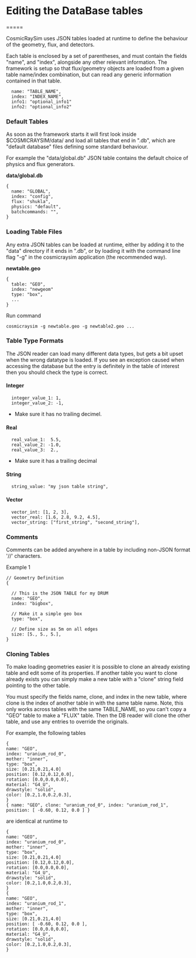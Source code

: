 # Editing the DataBase tables
=====

CosmicRaySim uses JSON tables loaded at runtime to define the behaviour of the geometry, flux, and detectors.

Each table is enclosed by a set of parentheses, and must contain the fields "name", and "index", alongside any other relevant information.
The framework is setup so that flux/geometry objects are loaded from a given table name/index combination, but can read any generic information contained in that table.
```
  name: "TABLE_NAME",
  index: "INDEX_NAME",
  info1: "optional_info1"
  info2: "optional_info2"
```


### Default Tables

As soon as the framework starts it will first look inside $COSMICRAYSIM/data/ and load all tables that end in ".db",
which are "default database" files defining some standard behaviour.

For example the "data/global.db" JSON table contains the default choice of physics and flux generators.

**data/global.db**
```
{
  name: "GLOBAL",
  index: "config",
  flux: "shukla",
  physics: "default",
  batchcommands: "",
}
```


### Loading Table Files

Any extra JSON tables can be loaded at runtime, either by adding it to the "data" directory if it ends in ".db", or by loading it with the command line flag "-g" in the cosmicraysim application (the recommended way). 

**newtable.geo**
```
{
  table: "GEO",
  index: "newgeom"
  type: "box",
  ...
}
```

Run command
```
cosmicraysim -g newtable.geo -g newtable2.geo ...
```


### Table Type Formats
The JSON reader can load many different data types, but gets a bit upset when the wrong datatype is loaded. If you see an exception caused when accessing the database but the entry is definitely in the table of interest then you should check the type is correct.


#### Integer
```
  integer_value_1: 1,
  integer_value_2: -1,
```
- Make sure it has no trailing decimel.

#### Real
```
  real_value_1:  5.5,
  real_value_2: -1.0,
  real_value_3:  2.,
```
- Make sure it has a trailing decimal

#### String
```
  string_value: "my json table string",
```

#### Vector
```
  vector_int: [1, 2, 3],
  vector_real: [1.6, 2.8, 9.2, 4.5],
  vector_string: ["first_string", "second_string"],
```


### Comments
Comments can be added anywhere in a table by including non-JSON format '//' characters.

Example 1
```
// Geometry Definition
{

  // This is the JSON TABLE for my DRUM
  name: "GEO",
  index: "bigbox",

  // Make it a simple geo box
  type: "box",

  // Define size as 5m on all edges
  size: [5., 5., 5.],
}
```


### Cloning Tables

To make loading geometries easier it is possible to clone an already existing table and edit some of its properties. If another table you want to clone already exists you can simply make a new table with a "clone" string field pointing to the other table.

 You must specify the fields name, clone, and index in the new table, where clone is the index of another table in with the same table name. Note, this only works across tables with the same TABLE_NAME, so you can't copy a "GEO" table to make a "FLUX" table. Then the DB reader will clone the other table, and use any entries to override the originals. 



For example, the following tables
```
{
name: "GEO",
index: "uranium_rod_0",
mother: "inner",
type: "box",
size: [0.21,0.21,4.0]
position: [0.12,0.12,0.0],
rotation: [0.0,0.0,0.0],
material: "G4_U",
drawstyle: "solid",
color: [0.2,1.0,0.2,0.3],
}
{ name: "GEO", clone: "uranium_rod_0", index: "uranium_rod_1", position: [ -0.60, 0.12, 0.0 ] }
```

are identical at runtime to
```
{
name: "GEO",
index: "uranium_rod_0",
mother: "inner",
type: "box",
size: [0.21,0.21,4.0]
position: [0.12,0.12,0.0],
rotation: [0.0,0.0,0.0],
material: "G4_U",
drawstyle: "solid",
color: [0.2,1.0,0.2,0.3],
}
{
name: "GEO",
index: "uranium_rod_1",
mother: "inner",
type: "box",
size: [0.21,0.21,4.0]
position: [ -0.60, 0.12, 0.0 ],
rotation: [0.0,0.0,0.0],
material: "G4_U",
drawstyle: "solid",
color: [0.2,1.0,0.2,0.3],
}
```

























